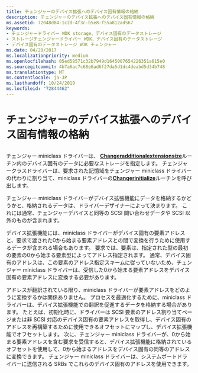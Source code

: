 ```yaml
---
title: チェンジャーのデバイス拡張へのデバイス固有情報の格納
description: チェンジャーのデバイス拡張へのデバイス固有情報の格納
ms.assetid: 72048d84-1c2d-4f3c-b5e8-f55a812ad567
keywords:
- チェンジャードライバー WDK storage、デバイス固有のデータストレージ
- ストレージチェンジャードライバー WDK、デバイス固有のデータストレージ
- デバイス固有のデータストレージ WDK チェンジャー
ms.date: 04/20/2017
ms.localizationpriority: medium
ms.openlocfilehash: 05ed58571c32b7949d1645007654226351a615e0
ms.sourcegitcommit: 4b7a6ac7c68e6ad6f27da5d1dc4deabd5d34b748
ms.translationtype: MT
ms.contentlocale: ja-JP
ms.lasthandoff: 10/24/2019
ms.locfileid: "72844462"
---
```

# <a name="storing-device-specific-information-in-the-changers-device-extension"></a>チェンジャーのデバイス拡張へのデバイス固有情報の格納


## <span id="ddk_storing_device_specific_information_in_the_changers_device_extensi"></span><span id="DDK_STORING_DEVICE_SPECIFIC_INFORMATION_IN_THE_CHANGERS_DEVICE_EXTENSI"></span>


チェンジャー miniclass ドライバーは、 [**Changeradditionalextensionsize**](https://docs.microsoft.com/windows-hardware/drivers/ddi/mcd/nf-mcd-changeradditionalextensionsize)ルーチン内のデバイス固有のデータに必要なストレージを指定します。 チェンジャークラスドライバーは、要求された記憶域をチェンジャー miniclass ドライバーの代わりに割り当て、miniclass ドライバーの[**Changerinitialize**](https://docs.microsoft.com/windows-hardware/drivers/ddi/mcd/nf-mcd-changerinitialize)ルーチンを呼び出します。

チェンジャー miniclass ドライバーがデバイス拡張機能にデータを格納するかどうかと、格納されるデータは、ドライバーデザイナーによって決まります。 これには通常、チェンジャーデバイスと同等の SCSI 問い合わせデータや SCSI 以外のものが含まれます。

デバイス拡張機能には、miniclass ドライバーがデバイス固有の要素アドレスと、要求で渡された0から始まる要素アドレスとの間で変換を行うために使用するデータが含まれる場合もあります。 要求では、要素は、指定された型の最初の要素の0から始まる要素型によってアドレス指定されます。 通常、デバイス固有のアドレスは、この要素のアドレス指定スキームに従っていないため、チェンジャー miniclass ドライバーは、受信した0から始まる要素アドレスをデバイス固有の要素アドレスに変換する必要があります。

アドレスが翻訳されている限り、miniclass ドライバーが要素アドレスをどのように変換するかは関係ありません。 プロセスを最適化するために、miniclass ドライバーは、デバイス拡張機能での翻訳を促進するデータを格納する場合があります。 たとえば、初期化時に、ドライバーは SCSI 要素のアドレス割り当てページまたは非 SCSI 対応のデバイス固有の要素アドレスを取得し、デバイス固有のアドレスを再構築するために使用できるオフセットにマップし、デバイス拡張機能でオフセットします。 次に、チェンジャー miniclass ドライバーが、0から始まる要素アドレスを含む要求を受信すると、デバイス拡張機能に格納されているオフセットを使用して、0から始まるアドレスをデバイス固有の同等のアドレスに変換できます。 チェンジャー miniclass ドライバーは、システムポートドライバーに送信される SRBs でこれらのデバイス固有のアドレスを使用できます。

 

 




